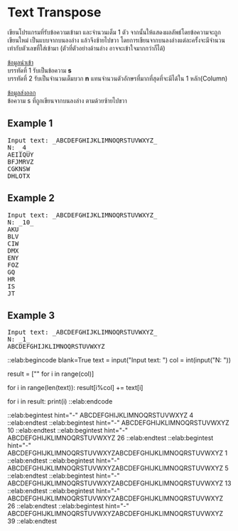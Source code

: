 # Text Transpose

เขียนโปรแกรมที่รับข้อความเข้ามา และจำนวนเต็ม 1 ตัว จากนั้นให้แสดงผลลัพธ์โดยข้อความจะถูกเขียนใหม่ เป็นแบบจากบนลงล่าง แล้วจึงซ้ายไปขวา โดยการเขียนจากบนลงล่างแต่ละครั้งจะมีจำนวนเท่ากับตัวเลขที่ใส่เข้ามา (ตัวที่ตัวอย่างด้านล่าง อาจจะเข้าใจมากกว่าก็ได้)

<u>ข้อมูลนำเข้า</u>  
บรรทัดที่ 1 รับเป็นข้อความ **s**  
บรรทัดที่ 2 รับเป็นจำนวนเต็มบวก **n** แทนจำนวนตัวอักษรที่มากที่สุดที่จะมีได้ใน 1 หลัก(Column)

<u>ข้อมูลส่งออก</u>  
ข้อความ s ที่ถูกเขียนจากบนลงล่าง ตามด้วยซ้ายไปขวา

## Example 1
<pre class="output">
Input text: _ABCDEFGHIJKLIMNOQRSTUVWXYZ_
N: _4_
AEIIQUY
BFJMRVZ
CGKNSW
DHLOTX
</pre>

## Example 2
<pre class="output">
Input text: _ABCDEFGHIJKLIMNOQRSTUVWXYZ_
N: _10_
AKU
BLV
CIW
DMX
ENY
FOZ
GQ
HR
IS
JT
</pre>

## Example 3
<pre class="output">
Input text: _ABCDEFGHIJKLIMNOQRSTUVWXYZ_
N: _1_
ABCDEFGHIJKLIMNOQRSTUVWXYZ
</pre>

::elab:begincode blank=True
text = input("Input text: ")
col = int(input("N: "))

result = ["" for i in range(col)]

for i in range(len(text)):
    result[i%col] += text[i]

for i in result:
    print(i)
::elab:endcode

::elab:begintest hint="-"
ABCDEFGHIJKLIMNOQRSTUVWXYZ
4
::elab:endtest
::elab:begintest hint="-"
ABCDEFGHIJKLIMNOQRSTUVWXYZ
10
::elab:endtest
::elab:begintest hint="-"
ABCDEFGHIJKLIMNOQRSTUVWXYZ
26
::elab:endtest
::elab:begintest hint="-"
ABCDEFGHIJKLIMNOQRSTUVWXYZABCDEFGHIJKLIMNOQRSTUVWXYZ
1
::elab:endtest
::elab:begintest hint="-"
ABCDEFGHIJKLIMNOQRSTUVWXYZABCDEFGHIJKLIMNOQRSTUVWXYZ
5
::elab:endtest
::elab:begintest hint="-"
ABCDEFGHIJKLIMNOQRSTUVWXYZABCDEFGHIJKLIMNOQRSTUVWXYZ
13
::elab:endtest
::elab:begintest hint="-"
ABCDEFGHIJKLIMNOQRSTUVWXYZABCDEFGHIJKLIMNOQRSTUVWXYZ
26
::elab:endtest
::elab:begintest hint="-"
ABCDEFGHIJKLIMNOQRSTUVWXYZABCDEFGHIJKLIMNOQRSTUVWXYZ
39
::elab:endtest